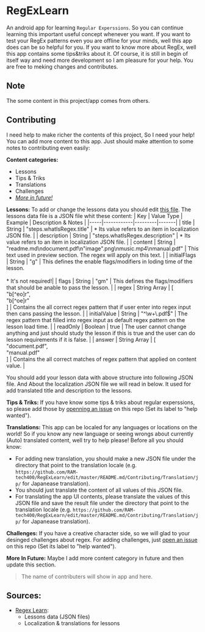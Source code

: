 # RegExLearn
An android app for learning `Regular Experssions`. So you can continue learning this important useful concept whenever you want. If you want to test your RegEx patterns even you are offline for your minds, well this app does can be so helpful for you. If you want to know more about RegEx, well this app contains some tips&triks about it. Of course, it is still in begin of itself way and need more development so I am pleasure for your help. You are free to meking changes and contributes.

## Note
The some content in this project/app comes from others.

## Contributing
I need help to make richer the contents of this project, So I need your help! You can add more content to this app. Just should make attention to some notes to contributing even easily:

**Content categories:**
- Lessons
- Tips & Triks
- Translations
- Challenges
- <ins>*More in future!*</ins>

**Lessons:**
To add or change the lessons data you should edit [this file](https://github.com/RAM-tech400/RegExLearn/#). The lessons data file is a JSON file whit these content:
| Key | Value Type | Example | Description & Notes |
|-----|------------|---------|-------|
| title | String | "steps.whatIsRegex.title" | * Its value refers to an item in localization JSON file. |
| description | String | "steps.whatIsRegex.description" | * Its value refers to an item in localization JSON file. |
| content | String | "readme.md\ndocument.pdf\n\"image\".png\nmusic.mp4\nmanual.pdf" | This text used in preview section. The regex will apply on this text. |
| initialFlags | String | "g" | This defines the enable flags/modifiers in loding time of the lesson.<br><br>* It's not required!|
| flags | String | "gm" | This defines the flags/modifiers that should be anable to pass the lesson. |
| regex | String Array | [<br>"b[^eo]r",<br> "b[^oe]r"<br>] | Contains the all correct regex pattern that if user enter into regex input then cans passing the lesson. |
| initialValue | String | "^\\w+\\.pdf$" | The regex pattern that filled into regex input as default regex pattern on the lesson load time. |
| readOnly | Boolean | true | The user cannot change anything and just should study the lesson if this is true and the user can do lesson requirements if it is false. |
| answer | String Array | [<br>"document.pdf",<br>"manual.pdf"<br>] | Contains the all correct matches of regex pattern that applied on content value. |

You should add your lesson data with above structure into following JSON file.
And About the localization JSON file we will read in below. It used for add translated title and description to the lessons.

**Tips & Triks:**
If you have know some tips & triks about regular experssions, so please add those by [openning an issue](https://github.com/RAM-tech400/RegExLearn/issues/new) on this repo (Set its label to "help wanted"). 

**Translations:**
This app can be localed for any languages or locations on the world! So if you know any new language or seeing wrongs about currently (Auto) translated content, well try to help please! Before all you should know:

* For adding new translation, you should make a new JSON file under the directory that point to the translation locale (e.g. `https://github.com/RAM-tech400/RegExLearn/edit/master/README.md/Contributing/Translation/jp/` for Japanease translation).
* You should just translate the content of all values of this JSON file.
* For translating the app UI contents, please translate the values of this JSON file and save the result file under the directory that point to the translation locale (e.g. `https://github.com/RAM-tech400/RegExLearn/edit/master/README.md/Contributing/Translation/jp/` for Japanease translation).

**Challenges:**
If you have a creative character side, so we will glad to your desinged challenges about regex.
For adding challenges, just [open an issue](https://github.com/RAM-tech400/RegExLearn/issues/new) on this repo (Set its label to "help wanted").

**More In Future:**
Maybe I add more content category in future and then update this section.

> The name of contributers will show in app and here.


## Sources:
- [Regex Learn](https://regexlearn.com/):
  - Lessons data (JSON files)
  - Localization & translations for lessons
